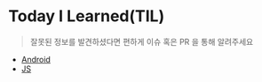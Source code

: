 # Today I Learned(TIL)

> 잘못된 정보를 발견하셨다면 편하게 이슈 혹은 PR 을 통해 알려주세요

* [Android](./Android/README.md)
* [JS](./JS/README.md)